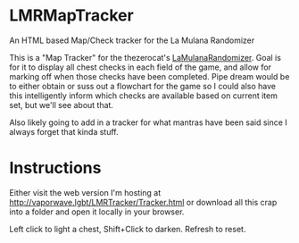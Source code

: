# LMRMapTracker
An HTML based Map/Check tracker for the La Mulana Randomizer

This is a "Map Tracker" for the thezerocat's [LaMulanaRandomizer](https://github.com/thezerothcat/LaMulanaRandomizer). Goal is for it to display all chest
checks in each field of the game, and allow for marking off when those checks have been completed. Pipe dream would be to either obtain or suss out
a flowchart for the game so I could also have this intelligently inform which checks are available based on current item set, but we'll see about that.

Also likely going to add in a tracker for what mantras have been said since I always forget that kinda stuff.

# Instructions
Either visit the web version I'm hosting at http://vaporwave.lgbt/LMRTracker/Tracker.html or download all this crap into a folder and open it locally in your browser.

Left click to light a chest, Shift+Click to darken. Refresh to reset.
